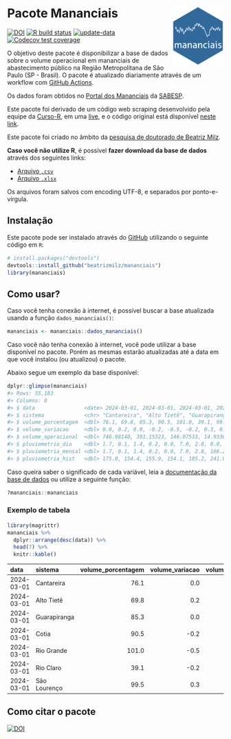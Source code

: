 
<!-- README.md is generated from README.Rmd. Please edit that file -->

# Pacote Mananciais <img src="man/figures/hexlogo.png" align="right" width = "120px"/>

<!-- badges: start -->

[![DOI](https://zenodo.org/badge/DOI/10.5281/zenodo.4733056.svg)](https://doi.org/10.5281/zenodo.4733056)
[![R build
status](https://github.com/beatrizmilz/mananciais/workflows/R-CMD-check/badge.svg)](https://github.com/beatrizmilz/mananciais/actions)
[![update-data](https://github.com/beatrizmilz/mananciais/actions/workflows/2-update_data.yaml/badge.svg)](https://github.com/beatrizmilz/mananciais/actions/workflows/2-update_data.yaml)
[![Codecov test
coverage](https://codecov.io/gh/beatrizmilz/mananciais/branch/master/graph/badge.svg)](https://codecov.io/gh/beatrizmilz/mananciais?branch=master)
<!-- badges: end -->

O objetivo deste pacote é disponibilizar a base de dados sobre o volume
operacional em mananciais de abastecimento público na Região
Metropolitana de São Paulo (SP - Brasil). O pacote é atualizado
diariamente através de um workflow com [GitHub
Actions](https://github.com/beatrizmilz/mananciais/actions).

Os dados foram obtidos no [Portal dos
Mananciais](http://mananciais.sabesp.com.br/Situacao) da
[SABESP](http://site.sabesp.com.br/site/Default.aspx).

Este pacote foi derivado de um código web scraping desenvolvido pela
equipe da [Curso-R](https://www.curso-r.com/), em uma
[live](https://youtu.be/jvZIxrMmOcQ), e o código original está
disponível [neste
link](https://github.com/curso-r/lives/blob/master/drafts/20200730_scraper_sabesp.R).

Este pacote foi criado no âmbito da [pesquisa de doutorado de Beatriz
Milz](https://beatrizmilz.github.io/tese/).

**Caso você não utilize R**, é possível **fazer download da base de
dados** através dos seguintes links:

- [Arquivo
  `.csv`](https://github.com/beatrizmilz/mananciais/raw/master/inst/extdata/mananciais.csv)
- [Arquivo
  `.xlsx`](https://github.com/beatrizmilz/mananciais/blob/master/inst/extdata/mananciais.xlsx?raw=true)

Os arquivos foram salvos com encoding UTF-8, e separados por
ponto-e-vírgula.

## Instalação

Este pacote pode ser instalado através do [GitHub](https://github.com/)
utilizando o seguinte código em `R`:

``` r
# install.packages("devtools")
devtools::install_github("beatrizmilz/mananciais")
library(mananciais)
```

## Como usar?

Caso você tenha conexão à internet, é possível buscar a base atualizada
usando a função `dados_mananciais()`:

``` r
mananciais <- mananciais::dados_mananciais() 
```

Caso você não tenha conexão à internet, você pode utilizar a base
disponível no pacote. Porém as mesmas estarão atualizadas até a data em
que você instalou (ou atualizou) o pacote.

Abaixo segue um exemplo da base disponível:

``` r
dplyr::glimpse(mananciais)
#> Rows: 55,183
#> Columns: 8
#> $ data                <date> 2024-03-01, 2024-03-01, 2024-03-01, 2024-03-01, 2…
#> $ sistema             <chr> "Cantareira", "Alto Tietê", "Guarapiranga", "Cotia…
#> $ volume_porcentagem  <dbl> 76.1, 69.8, 85.3, 90.5, 101.0, 39.1, 99.5, 76.1, 6…
#> $ volume_variacao     <dbl> 0.0, 0.2, 0.0, -0.2, -0.5, -0.2, 0.3, 0.0, 0.2, 0.…
#> $ volume_operacional  <dbl> 746.98140, 391.15323, 146.07533, 14.93361, 113.330…
#> $ pluviometria_dia    <dbl> 1.7, 0.1, 1.4, 0.2, 0.0, 7.0, 2.8, 0.0, 1.0, 33.0,…
#> $ pluviometria_mensal <dbl> 1.7, 0.1, 1.4, 0.2, 0.0, 7.0, 2.8, 166.2, 180.7, 1…
#> $ pluviometria_hist   <dbl> 175.0, 154.4, 155.9, 154.1, 185.2, 241.0, 198.9, 2…
```

Caso queira saber o significado de cada variável, leia a [documentação
da base de
dados](https://beatrizmilz.github.io/mananciais/reference/mananciais.html)
ou utilize a seguinte função:

``` r
?mananciais::mananciais
```

### Exemplo de tabela

``` r
library(magrittr)
mananciais %>% 
  dplyr::arrange(desc(data)) %>% 
  head(7) %>%
  knitr::kable()
```

| data       | sistema      | volume_porcentagem | volume_variacao | volume_operacional | pluviometria_dia | pluviometria_mensal | pluviometria_hist |
|:-----------|:-------------|-------------------:|----------------:|-------------------:|-----------------:|--------------------:|------------------:|
| 2024-03-01 | Cantareira   |               76.1 |             0.0 |          746.98140 |              1.7 |                 1.7 |             175.0 |
| 2024-03-01 | Alto Tietê   |               69.8 |             0.2 |          391.15323 |              0.1 |                 0.1 |             154.4 |
| 2024-03-01 | Guarapiranga |               85.3 |             0.0 |          146.07533 |              1.4 |                 1.4 |             155.9 |
| 2024-03-01 | Cotia        |               90.5 |            -0.2 |           14.93361 |              0.2 |                 0.2 |             154.1 |
| 2024-03-01 | Rio Grande   |              101.0 |            -0.5 |          113.33068 |              0.0 |                 0.0 |             185.2 |
| 2024-03-01 | Rio Claro    |               39.1 |            -0.2 |            5.34531 |              7.0 |                 7.0 |             241.0 |
| 2024-03-01 | São Lourenço |               99.5 |             0.3 |           88.36819 |              2.8 |                 2.8 |             198.9 |

## Como citar o pacote

[![DOI](https://zenodo.org/badge/DOI/10.5281/zenodo.4733056.svg)](https://doi.org/10.5281/zenodo.4733056)

